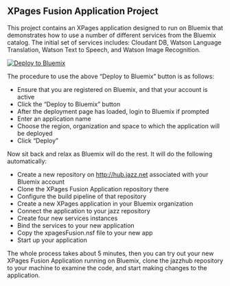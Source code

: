 ## XPages Fusion Application Project

This project contains an XPages application designed to run on Bluemix that demonstrates how to use a number of different services from the Bluemix catalog. The initial set of services includes: Cloudant DB, Watson Language Translation, Watson Text to Speech, and Watson Image Recognition.

[![Deploy to Bluemix](https://bluemix.net/deploy/button.png)](https://bluemix.net/deploy?repository=https://github.com/OpenNTF/XPages-Fusion-Application)

The procedure to use the above “Deploy to Bluemix” button is as follows:

 - Ensure that you are registered on Bluemix, and that your account is
   active 
 - Click the “Deploy to Bluemix” button
 - After the deployment page has loaded, login to Bluemix if prompted
 - Enter an application name
 - Choose the region, organization and space to which the application will be deployed
 - Click “Deploy”

Now sit back and relax as Bluemix will do the rest. It will do the following automatically:

 - Create a new repository on http://hub.jazz.net associated with your Bluemix account
 - Clone the XPages Fusion Application repository there
 - Configure the build pipeline of that repository
 - Create a new XPages application in your Bluemix organization
 - Connect the application to your jazz repository
 - Create four new services instances
 - Bind the services to your new application
 - Copy the xpagesFusion.nsf file to your new app
 - Start up your application

The whole process takes about 5 minutes, then you can try out your new XPages Fusion Application running on Bluemix, clone the jazzhub repository to your machine to examine the code, and start making changes to the application.
